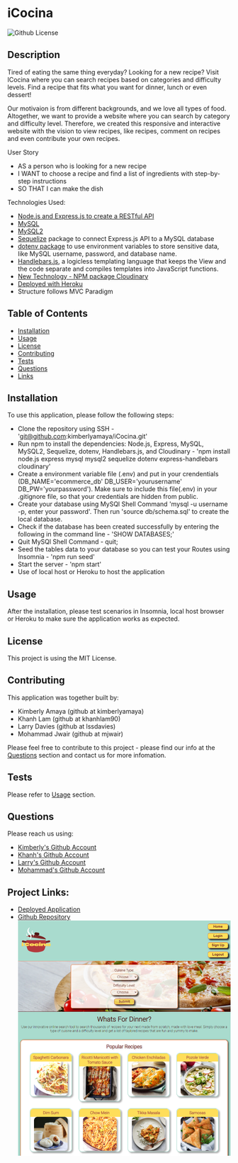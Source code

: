 # iCocina

![Github License](https://img.shields.io/static/v1?label=License&message=MIT&color=blue&style=for-the-badge)

## Description
Tired of eating the same thing everyday? Looking for a new recipe? Visit ICocina where you can search recipes based on categories and difficulty levels. Find a recipe that fits what you want for dinner, lunch or even dessert!

Our motivaion is from different backgrounds, and we love all types of food. Altogether, we want to provide a website where you can search by category and difficulty level. Therefore, we created this responsive and interactive website with the vision to view recipes, like recipes, comment on recipes and even contribute your own recipes. 

User Story
- AS a person who is looking for a new recipe
- I WANT to choose a recipe and find a list of ingredients with step-by-step instructions
- SO THAT I can make the dish

Technologies Used:
- [Node.js and Express.js to create a RESTful API](https://www.npmjs.com/package/express)
- [MySQL](https://www.npmjs.com/package/mysql)
- [MySQL2](https://www.npmjs.com/package/mysql2)
- [Sequelize](https://www.npmjs.com/package/sequelize) package to connect Express.js API to a MySQL database
- [dotenv package](https://www.npmjs.com/package/dotenv) to use environment variables to store sensitive data, like MySQL username, password, and database name.
- [Handlebars.js](https://www.npmjs.com/package/handlebars), a logicless templating language that keeps the View and the code separate and compiles templates into JavaScript functions.
- [New Technology - NPM package Cloudinary](https://www.npmjs.com/package/cloudinary)
- [Deployed with Heroku](https://www.heroku.com/home)
- Structure follows MVC Paradigm


## Table of Contents

* [Installation](#installation)
* [Usage](#usage)
* [License](#license)
* [Contributing](#contributing)
* [Tests](#tests)
* [Questions](#questions)
* [Links](#links)

## Installation

To use this application, please follow the following steps:
- Clone the repository using SSH - 'git@github.com:kimberlyamaya/iCocina.git'
- Run npm to install the dependencies: Node.js, Express, MySQL, MySQL2, Sequelize, dotenv, Handlebars.js, and Cloudinary - 'npm install node.js express mysql mysql2 sequelize dotenv express-handlebars cloudinary'
- Create a environment variable file (.env) and put in your crendentials (DB_NAME='ecommerce_db' DB_USER='yourusername' DB_PW='yourpassword'). Make sure to include this file(.env) in your .gitignore file, so that your credentials are hidden from public.
- Create your database using MySQl Shell Command 'mysql -u username -p, enter your password'. Then run 'source db/schema.sql' to create the local database.
- Check if the database has been created successfully by entering the following in the command line - 'SHOW DATABASES;'
- Quit MySQl Shell Command - quit;
- Seed the tables data to your database so you can test your Routes using Insomnia - 'npm run seed'
- Start the server - 'npm start'
- Use of local host or Heroku to host the application

## Usage 
After the installation, please test scenarios in Insomnia, local host browser or Heroku to make sure the application works as expected.

## License

This project is using the MIT License.

## Contributing

This application was together built by:
- Kimberly Amaya (github at kimberlyamaya)
- Khanh Lam (github at khanhlam90)
- Larry Davies (github at lssdavies)
- Mohammad Jwair (github at mjwair)

Please feel free to contribute to this project - please find our info at the [Questions](#questions) section and contact us for more infomation.

## Tests

Please refer to [Usage](#usage) section.

## Questions

Please reach us using:

- [Kimberly's Github Account](https://github.com/kimberlyamaya)
- [Khanh's Github Account](https://github.com/khanhlam90)
- [Larry's Github Account](https://github.com/lssdavies)
- [Mohammad's Github Account](https://github.com/mjwair)

## Project Links:

* [Deployed Application](https://icocina.herokuapp.com/)
* [Github Repository](https://github.com/kimberlyamaya/iCocina.git)
![Web Appl](/public/assets/images/webapp.PNG)